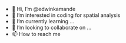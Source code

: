 - 👋 Hi, I’m @edwinkamande
- 👀 I’m interested in coding for spatial analysis
- 🌱 I’m currently learning ...
- 💞️ I’m looking to collaborate on ...
- 📫 How to reach me 

<!---
edwinkamande/edwinkamande is a ✨ special ✨ repository because its `README.md` (this file) appears on your GitHub profile.
You can click the Preview link to take a look at your changes.
--->
